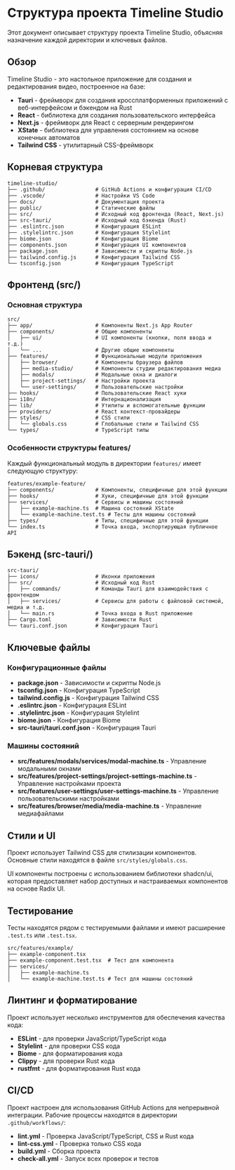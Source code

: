 # Структура проекта Timeline Studio

Этот документ описывает структуру проекта Timeline Studio, объясняя назначение каждой директории и ключевых файлов.

## Обзор

Timeline Studio - это настольное приложение для создания и редактирования видео, построенное на базе:
- **Tauri** - фреймворк для создания кроссплатформенных приложений с веб-интерфейсом и бэкендом на Rust
- **React** - библиотека для создания пользовательского интерфейса
- **Next.js** - фреймворк для React с серверным рендерингом
- **XState** - библиотека для управления состоянием на основе конечных автоматов
- **Tailwind CSS** - утилитарный CSS-фреймворк

## Корневая структура

```
timeline-studio/
├── .github/                # GitHub Actions и конфигурация CI/CD
├── .vscode/                # Настройки VS Code
├── docs/                   # Документация проекта
├── public/                 # Статические файлы
├── src/                    # Исходный код фронтенда (React, Next.js)
├── src-tauri/              # Исходный код бэкенда (Rust)
├── .eslintrc.json          # Конфигурация ESLint
├── .stylelintrc.json       # Конфигурация Stylelint
├── biome.json              # Конфигурация Biome
├── components.json         # Конфигурация UI компонентов
├── package.json            # Зависимости и скрипты Node.js
├── tailwind.config.js      # Конфигурация Tailwind CSS
└── tsconfig.json           # Конфигурация TypeScript
```

## Фронтенд (src/)

### Основная структура

```
src/
├── app/                    # Компоненты Next.js App Router
├── components/             # Общие компоненты
│   ├── ui/                 # UI компоненты (кнопки, поля ввода и т.д.)
│   └── ...                 # Другие общие компоненты
├── features/               # Функциональные модули приложения
│   ├── browser/            # Компоненты браузера файлов
│   ├── media-studio/       # Компоненты студии редактирования медиа
│   ├── modals/             # Модальные окна и диалоги
│   ├── project-settings/   # Настройки проекта
│   └── user-settings/      # Пользовательские настройки
├── hooks/                  # Пользовательские React хуки
├── i18n/                   # Интернационализация
├── lib/                    # Утилиты и вспомогательные функции
├── providers/              # React контекст-провайдеры
├── styles/                 # CSS стили
│   └── globals.css         # Глобальные стили и Tailwind CSS
└── types/                  # TypeScript типы
```

### Особенности структуры features/

Каждый функциональный модуль в директории `features/` имеет следующую структуру:

```
features/example-feature/
├── components/             # Компоненты, специфичные для этой функции
├── hooks/                  # Хуки, специфичные для этой функции
├── services/               # Сервисы и машины состояний
│   ├── example-machine.ts  # Машина состояний XState
│   └── example-machine.test.ts # Тесты для машины состояний
├── types/                  # Типы, специфичные для этой функции
└── index.ts                # Точка входа, экспортирующая публичное API
```

## Бэкенд (src-tauri/)

```
src-tauri/
├── icons/                  # Иконки приложения
├── src/                    # Исходный код Rust
│   ├── commands/           # Команды Tauri для взаимодействия с фронтендом
│   ├── services/           # Сервисы для работы с файловой системой, медиа и т.д.
│   └── main.rs             # Точка входа в Rust приложение
├── Cargo.toml              # Зависимости Rust
└── tauri.conf.json         # Конфигурация Tauri
```

## Ключевые файлы

### Конфигурационные файлы

- **package.json** - Зависимости и скрипты Node.js
- **tsconfig.json** - Конфигурация TypeScript
- **tailwind.config.js** - Конфигурация Tailwind CSS
- **.eslintrc.json** - Конфигурация ESLint
- **.stylelintrc.json** - Конфигурация Stylelint
- **biome.json** - Конфигурация Biome
- **src-tauri/tauri.conf.json** - Конфигурация Tauri

### Машины состояний

- **src/features/modals/services/modal-machine.ts** - Управление модальными окнами
- **src/features/project-settings/project-settings-machine.ts** - Управление настройками проекта
- **src/features/user-settings/user-settings-machine.ts** - Управление пользовательскими настройками
- **src/features/browser/media/media-machine.ts** - Управление медиафайлами

## Стили и UI

Проект использует Tailwind CSS для стилизации компонентов. Основные стили находятся в файле `src/styles/globals.css`.

UI компоненты построены с использованием библиотеки shadcn/ui, которая предоставляет набор доступных и настраиваемых компонентов на основе Radix UI.

## Тестирование

Тесты находятся рядом с тестируемыми файлами и имеют расширение `.test.ts` или `.test.tsx`.

```
src/features/example/
├── example-component.tsx
├── example-component.test.tsx  # Тест для компонента
├── services/
│   ├── example-machine.ts
│   └── example-machine.test.ts # Тест для машины состояний
```

## Линтинг и форматирование

Проект использует несколько инструментов для обеспечения качества кода:

- **ESLint** - для проверки JavaScript/TypeScript кода
- **Stylelint** - для проверки CSS кода
- **Biome** - для форматирования кода
- **Clippy** - для проверки Rust кода
- **rustfmt** - для форматирования Rust кода

## CI/CD

Проект настроен для использования GitHub Actions для непрерывной интеграции. Рабочие процессы находятся в директории `.github/workflows/`:

- **lint.yml** - Проверка JavaScript/TypeScript, CSS и Rust кода
- **lint-css.yml** - Проверка только CSS кода
- **build.yml** - Сборка проекта
- **check-all.yml** - Запуск всех проверок и тестов
